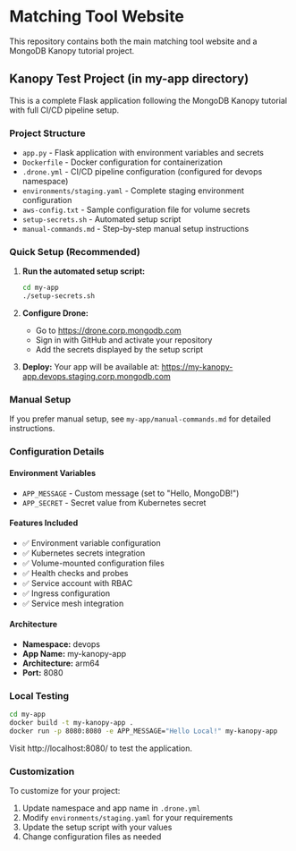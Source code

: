 # Matching Tool Website

This repository contains both the main matching tool website and a MongoDB Kanopy tutorial project.

## Kanopy Test Project (in my-app directory)

This is a complete Flask application following the MongoDB Kanopy tutorial with full CI/CD pipeline setup.

### Project Structure

- `app.py` - Flask application with environment variables and secrets
- `Dockerfile` - Docker configuration for containerization  
- `.drone.yml` - CI/CD pipeline configuration (configured for devops namespace)
- `environments/staging.yaml` - Complete staging environment configuration
- `aws-config.txt` - Sample configuration file for volume secrets
- `setup-secrets.sh` - Automated setup script
- `manual-commands.md` - Step-by-step manual setup instructions

### Quick Setup (Recommended)

1. **Run the automated setup script:**
   ```bash
   cd my-app
   ./setup-secrets.sh
   ```

2. **Configure Drone:**
   - Go to https://drone.corp.mongodb.com
   - Sign in with GitHub and activate your repository
   - Add the secrets displayed by the setup script

3. **Deploy:**
   Your app will be available at: https://my-kanopy-app.devops.staging.corp.mongodb.com

### Manual Setup

If you prefer manual setup, see `my-app/manual-commands.md` for detailed instructions.

### Configuration Details

#### Environment Variables
- `APP_MESSAGE` - Custom message (set to "Hello, MongoDB!")
- `APP_SECRET` - Secret value from Kubernetes secret

#### Features Included
- ✅ Environment variable configuration
- ✅ Kubernetes secrets integration
- ✅ Volume-mounted configuration files
- ✅ Health checks and probes
- ✅ Service account with RBAC
- ✅ Ingress configuration
- ✅ Service mesh integration

#### Architecture
- **Namespace:** devops
- **App Name:** my-kanopy-app
- **Architecture:** arm64
- **Port:** 8080

### Local Testing

```bash
cd my-app
docker build -t my-kanopy-app .
docker run -p 8080:8080 -e APP_MESSAGE="Hello Local!" my-kanopy-app
```

Visit http://localhost:8080/ to test the application.

### Customization

To customize for your project:
1. Update namespace and app name in `.drone.yml`
2. Modify `environments/staging.yaml` for your requirements
3. Update the setup script with your values
4. Change configuration files as needed
